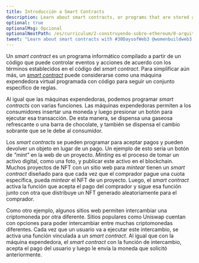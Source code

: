 ```yaml
---
title: Introducción a Smart Contracts
description: Learn about smart contracts, or programs that are stored and run on blockchains.
optional: true
optionalMsg: Opcional
optionalNextPath: /es/curriculum/2-construyendo-sobre-ethereum/0-arquitectura-cliente-servidor0-client-server-architecture
tweet: "Learn about smart contracts with #30DaysofWeb3 @womenbuildweb3 🌐"
---
```


Un _smart contract_ es un programa informático compilado a partir de un código que puede controlar eventos y acciones de acuerdo con los términos establecidos en el código del _smart contract_. Para simplificar aún más, un [_smart contract_](https://en.wikipedia.org/wiki/Smart_contract) puede considerarse como una máquina expendedora virtual programada con código para seguir un conjunto específico de reglas.

Al igual que las máquinas expendedoras, podemos programar _smart contracts_ con varias funciones. Las máquinas expendedoras permiten a los consumidores insertar una moneda y luego presionar un botón para ejecutar esa transacción. De esta manera, se dispensa una gaseosa refrescante o una barra de chocolate, y también se dispensa el cambio sobrante que se le debe al consumidor.

Los _smart contracts_ se pueden programar para aceptar pagos y pueden devolver un objeto en lugar de un pago. Un ejemplo de esto sería un botón de _"mint"_ en la web de un proyecto. _Minting_ es el proceso de tomar un activo digital, como una foto, y publicar este activo en el blockchain. Muchos proyectos de NFT con un sitio web para _mintear_ tienen un _smart contract_ diseñado para que cada vez que el comprador pague una cuota específica, pueda _mintear_ el NFT de un proyecto. Luego, el _smart contract_ activa la función que acepta el pago del comprador y sigue esa función junto con otra que distribuye un NFT generado aleatoriamente para el comprador.

Como otro ejemplo, algunos sitios web permiten intercambiar una criptomoneda por otra diferente. Sitios populares como Uniswap cuentan con opciones para poder intercambiar entre muchas criptomonedas diferentes. Cada vez que un usuario va a ejecutar este intercambio, se activa una función vinculada a un _smart contract_. Al igual que con la máquina expendedora, el _smart contract_ con la función de intercambio, acepta el pago del usuario y luego le envía la moneda que solicitó anteriormente.

